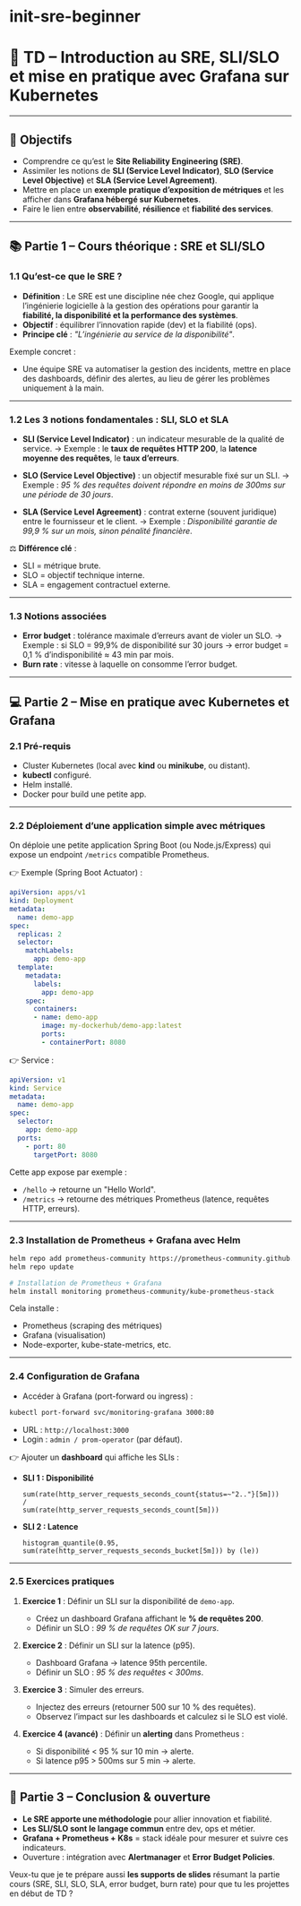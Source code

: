 # init-sre-beginner


# 📝 TD – Introduction au SRE, SLI/SLO et mise en pratique avec Grafana sur Kubernetes

---

## 🎯 Objectifs

* Comprendre ce qu’est le **Site Reliability Engineering (SRE)**.
* Assimiler les notions de **SLI (Service Level Indicator)**, **SLO (Service Level Objective)** et **SLA (Service Level Agreement)**.
* Mettre en place un **exemple pratique d’exposition de métriques** et les afficher dans **Grafana hébergé sur Kubernetes**.
* Faire le lien entre **observabilité**, **résilience** et **fiabilité des services**.

---

## 📚 Partie 1 – Cours théorique : SRE et SLI/SLO

### 1.1 Qu’est-ce que le SRE ?

* **Définition** : Le SRE est une discipline née chez Google, qui applique l’ingénierie logicielle à la gestion des opérations pour garantir la **fiabilité, la disponibilité et la performance des systèmes**.
* **Objectif** : équilibrer l’innovation rapide (dev) et la fiabilité (ops).
* **Principe clé** : *"L’ingénierie au service de la disponibilité"*.

Exemple concret :

* Une équipe SRE va automatiser la gestion des incidents, mettre en place des dashboards, définir des alertes, au lieu de gérer les problèmes uniquement à la main.

---

### 1.2 Les 3 notions fondamentales : SLI, SLO et SLA

* **SLI (Service Level Indicator)** : un indicateur mesurable de la qualité de service.
  → Exemple : le **taux de requêtes HTTP 200**, la **latence moyenne des requêtes**, le **taux d’erreurs**.

* **SLO (Service Level Objective)** : un objectif mesurable fixé sur un SLI.
  → Exemple : *95 % des requêtes doivent répondre en moins de 300ms sur une période de 30 jours*.

* **SLA (Service Level Agreement)** : contrat externe (souvent juridique) entre le fournisseur et le client.
  → Exemple : *Disponibilité garantie de 99,9 % sur un mois, sinon pénalité financière*.

⚖️ **Différence clé** :

* SLI = métrique brute.
* SLO = objectif technique interne.
* SLA = engagement contractuel externe.

---

### 1.3 Notions associées

* **Error budget** : tolérance maximale d’erreurs avant de violer un SLO.
  → Exemple : si SLO = 99,9% de disponibilité sur 30 jours → error budget = 0,1 % d’indisponibilité ≈ 43 min par mois.
* **Burn rate** : vitesse à laquelle on consomme l’error budget.

---

## 💻 Partie 2 – Mise en pratique avec Kubernetes et Grafana

### 2.1 Pré-requis

* Cluster Kubernetes (local avec **kind** ou **minikube**, ou distant).
* **kubectl** configuré.
* Helm installé.
* Docker pour build une petite app.

---

### 2.2 Déploiement d’une application simple avec métriques

On déploie une petite application Spring Boot (ou Node.js/Express) qui expose un endpoint `/metrics` compatible Prometheus.

👉 Exemple (Spring Boot Actuator) :

```yaml
apiVersion: apps/v1
kind: Deployment
metadata:
  name: demo-app
spec:
  replicas: 2
  selector:
    matchLabels:
      app: demo-app
  template:
    metadata:
      labels:
        app: demo-app
    spec:
      containers:
      - name: demo-app
        image: my-dockerhub/demo-app:latest
        ports:
        - containerPort: 8080
```

👉 Service :

```yaml
apiVersion: v1
kind: Service
metadata:
  name: demo-app
spec:
  selector:
    app: demo-app
  ports:
    - port: 80
      targetPort: 8080
```

Cette app expose par exemple :

* `/hello` → retourne un "Hello World".
* `/metrics` → retourne des métriques Prometheus (latence, requêtes HTTP, erreurs).

---

### 2.3 Installation de Prometheus + Grafana avec Helm

```bash
helm repo add prometheus-community https://prometheus-community.github.io/helm-charts
helm repo update

# Installation de Prometheus + Grafana
helm install monitoring prometheus-community/kube-prometheus-stack
```

Cela installe :

* Prometheus (scraping des métriques)
* Grafana (visualisation)
* Node-exporter, kube-state-metrics, etc.

---

### 2.4 Configuration de Grafana

* Accéder à Grafana (port-forward ou ingress) :

```bash
kubectl port-forward svc/monitoring-grafana 3000:80
```

* URL : `http://localhost:3000`
* Login : `admin / prom-operator` (par défaut).

👉 Ajouter un **dashboard** qui affiche les SLIs :

* **SLI 1 : Disponibilité**

  ```promql
  sum(rate(http_server_requests_seconds_count{status=~"2.."}[5m]))
  /
  sum(rate(http_server_requests_seconds_count[5m]))
  ```
* **SLI 2 : Latence**

  ```promql
  histogram_quantile(0.95, sum(rate(http_server_requests_seconds_bucket[5m])) by (le))
  ```

---

### 2.5 Exercices pratiques

1. **Exercice 1** : Définir un SLI sur la disponibilité de `demo-app`.

   * Créez un dashboard Grafana affichant le **% de requêtes 200**.
   * Définir un SLO : *99 % de requêtes OK sur 7 jours*.

2. **Exercice 2** : Définir un SLI sur la latence (p95).

   * Dashboard Grafana → latence 95th percentile.
   * Définir un SLO : *95 % des requêtes < 300ms*.

3. **Exercice 3** : Simuler des erreurs.

   * Injectez des erreurs (retourner 500 sur 10 % des requêtes).
   * Observez l’impact sur les dashboards et calculez si le SLO est violé.

4. **Exercice 4 (avancé)** : Définir un **alerting** dans Prometheus :

   * Si disponibilité < 95 % sur 10 min → alerte.
   * Si latence p95 > 500ms sur 5 min → alerte.

---

## 🏁 Partie 3 – Conclusion & ouverture

* **Le SRE apporte une méthodologie** pour allier innovation et fiabilité.
* **Les SLI/SLO sont le langage commun** entre dev, ops et métier.
* **Grafana + Prometheus + K8s** = stack idéale pour mesurer et suivre ces indicateurs.
* Ouverture : intégration avec **Alertmanager** et **Error Budget Policies**.


Veux-tu que je te prépare aussi **les supports de slides** résumant la partie cours (SRE, SLI, SLO, SLA, error budget, burn rate) pour que tu les projettes en début de TD ?
